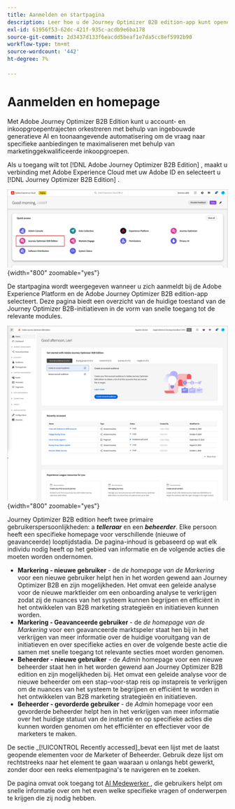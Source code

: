 ```yaml
---
title: Aanmelden en startpagina
description: Leer hoe u de Journey Optimizer B2B edition-app kunt openen en de homepage-informatie kunt gebruiken.
exl-id: 61956f53-62dc-421f-935c-acdb9e6ba178
source-git-commit: 2d3437d133f6eacdd5beaf1e7da5cc8ef5992b90
workflow-type: tm+mt
source-wordcount: '442'
ht-degree: 7%

---
```


# Aanmelden en homepage

Met Adobe Journey Optimizer B2B Edition kunt u account- en inkoopgroepentrajecten orkestreren met behulp van ingebouwde generatieve AI en toonaangevende automatisering om de vraag naar specifieke aanbiedingen te maximaliseren met behulp van marketinggekwalificeerde inkoopgroepen.

<!-- Requirements?
-->
Als u toegang wilt tot [!DNL Adobe Journey Optimizer B2B Edition] , maakt u verbinding met Adobe Experience Cloud met uw Adobe ID en selecteert u [!DNL Journey Optimizer B2B Edition] .

![ Adobe Experience Platform apps ](./assets/experience-cloud-apps.png){width="800" zoomable="yes"}

De startpagina wordt weergegeven wanneer u zich aanmeldt bij de Adobe Experience Platform en de Adobe Journey Optimizer B2B edition-app selecteert. Deze pagina biedt een overzicht van de huidige toestand van de Journey Optimizer B2B-initiatieven in de vorm van <!-- refined insights and--> snelle toegang tot de relevante modules. <!-- It also provides information about the ideal next action to take and where to find the comprehensive set of tutorials and documentation. -->

![ Journey Optimizer B2B edition homepage ](./assets/home-page.png){width="800" zoomable="yes"}

Journey Optimizer B2B edition heeft twee primaire gebruikerspersoonlijkheden: a _**telleraar**_ en een _**beheerder**_. Elke persoon heeft een specifieke homepage voor verschillende (nieuwe of geavanceerde) looptijdstadia. De pagina-inhoud is gebaseerd op wat elk individu nodig heeft op het gebied van informatie en de volgende acties die moeten worden ondernomen.

* **Markering - nieuwe gebruiker** - de _de homepage van de Markering_ voor een nieuwe gebruiker helpt hen in het worden gewend aan Journey Optimizer B2B en zijn mogelijkheden. Het omvat een geleide analyse voor de nieuwe marktleider om een onboarding analyse te verkrijgen zodat zij de nuances van het systeem kunnen begrijpen en efficiënt in het ontwikkelen van B2B marketing strategieën en initiatieven kunnen worden.
* **Markering - Geavanceerde gebruiker** - de _de homepage van de Markering_ voor een geavanceerde marktspeler staat hen bij in het verkrijgen van meer informatie over de huidige vooruitgang van de initiatieven en over specifieke acties en over de volgende beste actie die samen met snelle toegang tot relevante secties moet worden genomen.
* **Beheerder - nieuwe gebruiker** - de _Admin_ homepage voor een nieuwe beheerder staat hen in het worden gewend aan Journey Optimizer B2B edition en zijn mogelijkheden bij. Het omvat een geleide analyse voor de nieuwe beheerder om een stap-voor-stap reis op instapreis te verkrijgen om de nuances van het systeem te begrijpen en efficiënt te worden in het ontwikkelen van B2B marketing strategieën en initiatieven.
* **Beheerder - gevorderde gebruiker** - de _Admin_ homepage voor een gevorderde beheerder helpt hen in het verkrijgen van meer informatie over het huidige statuut van de instantie en op specifieke acties die kunnen worden genomen om het efficiënter en effectiever voor de marketers te maken.

De sectie _[!UICONTROL Recently accessed]_bevat een lijst met de laatst geopende elementen voor de Marketer of Beheerder. Gebruik deze lijst om rechtstreeks naar het element te gaan waaraan u onlangs hebt gewerkt, zonder door een reeks elementpagina&#39;s te navigeren en te zoeken.

De pagina omvat ook toegang tot [ AI Medewerker ](./ai-assistant/ai-assistant-overview.md), die gebruikers helpt om snelle informatie over om het even welke specifieke vragen of onderwerpen te krijgen die zij nodig hebben.<!-- and to obtain specific recommendations for their challenges or objectives-->

<!-- 

## Marketer - new user

The Marketer home page for a new user consists of three rows that assist the marketer in getting accustomed to Journey Optimizer B2B and its capabilities. It also provides a view of the latest journeys that have been created, which can serve as a starting point for a new user.

The first row consists of a guided walkthrough for the new marketer to obtain an onboarding walkthrough so that they can understand the nuances of the system and become efficient in developing B2B marketing strategies and initiatives.

The second row consists of the recent AJO B2B journeys that have been created across the platform so that the marketer can get inspiration for the best practices to create an account journey.

The third row consists of the learning resources that can help a marketer gain more information on a specific topic.

## Marketer - advanced user

The Marketer home page for an advanced marketer consists of four rows that assists the marketer in obtaining more information on the current progress of the initiatives and on specific actions and on the next best action to be taken along with quick access to relevant sections.

The first row consists of the next set of actions that a B2B marketer can take based on the previous actions taken and the current state of the initiative, which provides a prompt for the user to make the next move that would align to the objective of the initiatives and help them reach the goals quickly.

The second row consists of the most recent assets accessed by the marketer to make it easier for the marketer to locate them and make updates to the same.

The third row consists of the Key Performance Indicators that can help the marketer gauge the overall performance of the marketing initiatives.

The fourth row consists of the learning resources that can help a marketer gain more information on a specific topic.

## Administrator - new user

The _Admin_ home page for a new administrator consists of three rows that assists the administrator in getting accustomed to Journey Optimizer B2B Edition and its capabilities, and provides a view of the latest journeys that have been created that can serve as a starting point for a new user.

The first row consists of a guided walkthrough for the new marketer to obtain a step-by-step onboarding journey to understand the nuances of the system and become efficient in developing B2B marketing strategies and initiatives with AJO B2B.

The second row consists of the recent assets used by the B2B marketers in a single table to make it easier for the administrator to know which assets are currently under focus.

The third row consists of the learning resources that would help an administrator gain more information on a specific topic.

## Administrator - advanced user

The _Admin_ home page for an advanced administrator consists of four rows that assists the administrator in obtaining more information about the current status of the instance and on specific actions that can be taken to make it more efficient and effective for the marketers.

The first row consists of the next set of actions that an administrator can take based on the previous actions taken and the current state of the instance. It serves as a prompt for the administrator to make the necessary updates to the parameters of the instances such as user permissions or any specific module configurations.

The second row consists of the recent assets used by the B2B marketers in a single table to make it easier for the administrator to know which assets are currently under focus.

The third row consists of the Key Performance Indicators that would help the administrators gauge the progress of the instance in terms of operational parameters such as users and usage.

The fourth row consists of the learning resources that would help the administrator gain more information on a specific topic.

-->